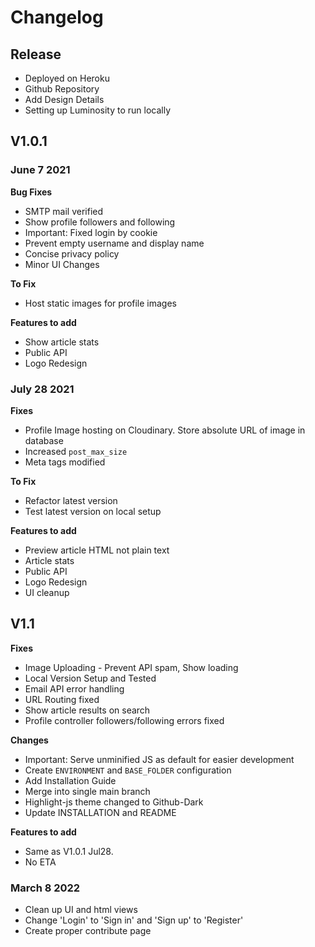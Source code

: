 # Changelog

## Release
  - Deployed on Heroku
  - Github Repository
  - Add Design Details
  - Setting up Luminosity to run locally

## V1.0.1
  ### June 7 2021
  
  **Bug Fixes**
  - SMTP mail verified
  - Show profile followers and following
  - Important: Fixed login by cookie
  - Prevent empty username and display name
  - Concise privacy policy
  - Minor UI Changes
  
  **To Fix**
  - Host static images for profile images
  
  **Features to add**
  - Show article stats
  - Public API
  - Logo Redesign

  ### July 28 2021
  **Fixes**
  - Profile Image hosting on Cloudinary. Store absolute URL of image in database
  - Increased ``post_max_size``
  - Meta tags modified

  **To Fix**
  - Refactor latest version
  - Test latest version on local setup

  **Features to add**
  - Preview article HTML not plain text
  - Article stats
  - Public API
  - Logo Redesign
  - UI cleanup

## V1.1
  **Fixes**
  - Image Uploading - Prevent API spam, Show loading
  - Local Version Setup and Tested
  - Email API error handling
  - URL Routing fixed
  - Show article results on search
  - Profile controller followers/following errors fixed

  **Changes**
  - Important: Serve unminified JS as default for easier development
  - Create ``ENVIRONMENT`` and ``BASE_FOLDER`` configuration
  - Add Installation Guide
  - Merge into single main branch
  - Highlight-js theme changed to Github-Dark
  - Update INSTALLATION and README

  **Features to add**
  - Same as V1.0.1 Jul28. 
  - No ETA

  ### March 8 2022
  - Clean up UI and html views
  - Change 'Login' to 'Sign in' and 'Sign up' to 'Register'
  - Create proper contribute page